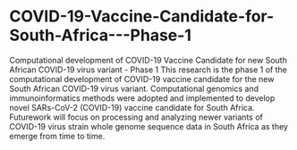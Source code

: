 # COVID-19-Vaccine-Candidate-for-South-Africa---Phase-1
Computational development of COVID-19 Vaccine Candidate for new South African COVID-19 virus variant - Phase 1
This research is the phase 1 of the computational development of COVID-19 vaccine candidate for the new South African COVID-19 virus variant. Computational genomics and immunoinformatics methods were adopted and implemented to develop novel SARs-CoV-2 (COVID-19) vaccine candidate for South Africa. Futurework will focus on processing and analyzing newer variants of COVID-19 virus strain whole genome sequence data in South Africa as they emerge from time to time.
